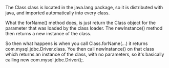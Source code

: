 The Class class is located in the java.lang package, so it is distributed with java, and imported automatically into every class.

What the forName() method does, is just return the Class object for the parameter that was loaded by the class loader. 
The newInstance() method then returns a new instance of the class.

So then what happens is when you call Class.forName(...) it returns com.mysql.jdbc.Driver.class. 
You then call newInstance() on that class which returns an instance of the class, with no parameters, so it's basically calling new com.mysql.jdbc.Driver();.

